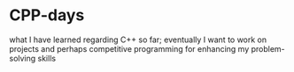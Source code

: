 # CPP-days
what I have learned regarding C++ so far; eventually I want to work on projects and perhaps competitive programming for enhancing my problem-solving skills
